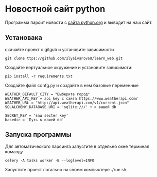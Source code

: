 # Новостной сайт python 

Программа парсит новости с [сайта python.org](https://www.python.org/blogs/) и выводит на наш сайт.

## Установака

скачайте проект с gitgub и установите зависимости

```
git clone ttps://github.com/Ilyaivanov60/learn_web.git
```

Создайте вертуальное окружение и установите зависимоти:
```
pip install -r requirements.txt
```

Создайте файл confg.py и создайте в нем базовые переменные
```
WEATHER_DEFAULT_CITY = "Выберите город"
WEATHER_API_KEY = api key с сайта https://www.weatherapi.com/
WEATHER_URL = "http://api.weatherapi.com/v1/current.json"
SQLALCHEMY_DATABASE_URI = 'sqlite:///' + к вашей db

SECRET_KEY = 'ваш secter key'
basedir = 'Путь к вашей db'
```
## Запуска программы 

Для автоматического парсинга запустите в отдельно окне терминал команду
```
celery -A tasks worker -B --loglevel=INFO
```
Запустите проект логально на своем компьютере ./run.sh